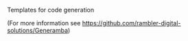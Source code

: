 Templates for code generation

(For more information see https://github.com/rambler-digital-solutions/Generamba)
